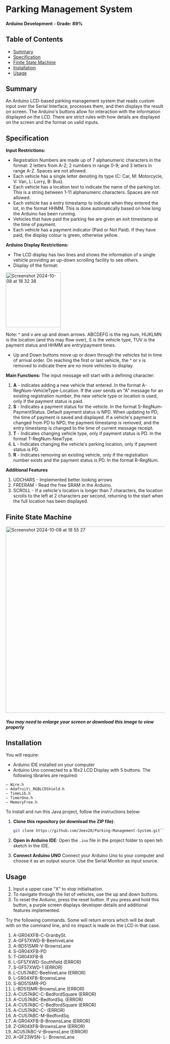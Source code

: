 # Parking Management System
#### Arduino Development - Grade: 89%

## Table of Contents
- [Summary](#summary)
- [Specification](#specification)
- [Finite State Machine](#finite-state-machine)
- [Installation](#installation)
- [Usage](#usage)

  
## Summary
An Arduino LCD-based parking management system that reads custom input over the Serial Interface, processes them, and then displays the result on screen. The Arduino's buttons allow for interaction with the information displayed on the LCD. There are strict rules with how details are displayed on the screen and the format on valid inputs.


## Specification
**Input Restrictions:**
- Registration Numbers are made up of 7 alphanumeric characters in the format: 2 letters from A-Z; 2 numbers in range 0-9; and 3 letters in range A-Z. Spaces are not allowed.
- Each vehicle has a single letter denoting its type (C: Car, M: Motorcycle, V: Van, L: Lorry, B: Bus).
- Each vehicle has a location text to indicate the name of the parking lot. This is a string between 1-11 alphanumeric characters. Spaces are not allowed.
- Each vehicle has a entry timestamp to indicate when they entered the lot, in the format HHMM. This is done automatically based on how long the Arduino has been running.
- Vehicles that have paid the parking fee are given an exit timestamp at the time of payment.
- Each vehicle has a payment indicator (Paid or Not Paid). If they have paid, the display colour is green, otherwise yellow.

**Arduino Display Restrictions:**
- The LCD display has two lines and shows the information of a single vehicle providing an up-down scrolling facility to see others.
- Display of the format: <br>
 <img width="174" alt="Screenshot 2024-10-08 at 18 32 38" src="https://github.com/user-attachments/assets/00553b92-23fe-4da0-87f9-741f5875aa12">

Note: ^ and v are up and down arrows. ABCDEFG is the reg num, HIJKLMN is the location (and this may flow over), S is the vehicle type, TUV is the payment status and HHMM are entry/payment times. 
- Up and Down buttons move up or down through the vehicles list in time of arrival order. On reaching the first or last vehicle, the ^ or v is removed to indicate there are no more vehicles to display.

**Main Functions:**
The input message will start with a defining character:
1. **A** - indicates adding a new vehicle that entered. In the format A-RegNum-VehicleType-Location. If the user sends an "A" message for an existing registration number, the new vehicle type or location is used, only if the payment status is paid.
2. **S** - Indicates a payment status for the vehicle. In the format S-RegNum-PaymentStatus. Default payment status is NPD. When updating to PD, the time of payment is saved and displayed. If a vehicle's payment is changed from PD to NPD, the payment timestamp is removed, and the entry timestamp is changed to the time of current message receipt.
3. **T** - Indicates changing vehicle type, only if payment status is PD. In the format T-RegNum-NewType. 
4. **L** - Indicates changing the vehicle's parking location, only if payment status is PD.
5. **R** - Indicates removing an existing vehicle, only if the registration number exists and the payment status is PD. In the format R-RegNum.

**Additional Features**
1. UDCHARS - Implemented better looking arrows
2. FREERAM - Read the free SRAM in the Arduino.
3. SCROLL - If a vehicle's location is longer than 7 characters, the location scrolls to the left at 2 characters per second, returning to the start when the full location has been displayed.

  
## Finite State Machine
<img width="591" alt="Screenshot 2024-10-08 at 18 55 27" src="https://github.com/user-attachments/assets/35b63677-a72c-4863-9153-77384d2ad7c9">

##### You may need to enlarge your screen or download this image to view properly


## Installation
You will require:
- Arduino IDE installed on your computer
- Arduino Uno connected to a 16x2 LCD Display with 5 buttons.
The following libraries are required:
```
– Wire.h
– Adafruit\_RGBLCDShield.h
– TimeLib.h
– TimerOne.h
– MemoryFree.h
```

To install and run this Java project, follow the instructions below:
1. **Clone this repository (or download the ZIP file)**:
   ```bash
   git clone https://github.com/Jeev28/Parking-Management-System.git```
   
2. **Open in Arduino IDE**:
   Open the ```.ino``` file in the project folder to open teh sketch in the IDE.

3. **Connect Arduino UNO**
   Connect your Arduino Uno to your computer and choose it as an output source. Use the       Serial Monitor as input source.

## Usage
1. Input a upper case "X" to stop initialisation.
2. To navigate through the list of vehicles, use the up and down buttons.
3. To reset the Arduino, press the reset button. If you press and hold this button, a purple screen displays developer details and additional features implemented.

Try the following commands. Some will return errors which will be dealt with on the command line, and no impact is made on the LCD in that case.
1. A-GR04XFB-C-GranbySt.
2. A-GF57XWD-B-BeehiveLane
3. A-BD51SMR-V-BrownsLane
4. S-GR04XFB-PD
5. T-GR04XFB-B
6. L-GF57XWD-Southfield (ERROR)
7. S-GF57XWD-1 (ERROR)
8. L-CU57ABC-BeehiveLane (ERROR)
9. L-GR04XFB-BrownsLane
10. S-BD51SMR-PD
11. L-BD51SMR-BrownsLane (ERROR)
12. A-CU57ABC-C-BedfordSquare (ERROR)
13. A-CU57ABC-BedfordSq. (ERROR)
14. A-CU57ABC-C-BedfordSquare (ERROR)
15. A-CU57ABC-C- (ERROR)
16. A-CU57ABC-M-BedfordSq.
17. A-GR04XFB-B-BrownsLane (ERROR)
18. Z-GR04XFB-BrownsLane (ERROR)
19. ACU57ABC-V-BrownsLane (ERROR)
20. A-GF23WSN- L- BrownsLane

   
